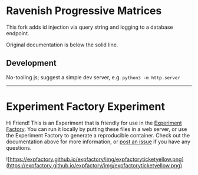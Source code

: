 # Ravenish Progressive Matrices

This fork adds id injection via query string and logging to a database endpoint.

Original documentation is below the solid line.

## Development

No-tooling js; suggest a simple dev server, e.g. `python3 -m http.server`

-----------------------------------

# Experiment Factory Experiment

Hi Friend! This is an Experiment that is friendly for use in the [Experiment Factory](https://expfactory.github.io/expfactory). You can run it locally by putting these files in a web server, or use the Experiment Factory to generate a reproducible container. Check out the documentation above for more information, or [post an issue](https://www.github.com/expfactory/expfactory/issues) if you have any questions.

![https://expfactory.github.io/expfactory/img/expfactoryticketyellow.png](https://expfactory.github.io/expfactory/img/expfactoryticketyellow.png)
